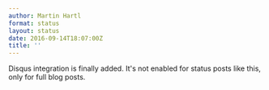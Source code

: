 ```yaml
---
author: Martin Hartl
format: status
layout: status
date: 2016-09-14T18:07:00Z
title: ''
---
```

Disqus integration is finally added. It's not enabled for status posts like this, only for full blog posts.